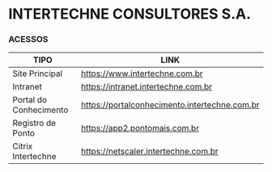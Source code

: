 # INTERTECHNE CONSULTORES S.A.

### ACESSOS

| TIPO | LINK |
| ------------- | ------------- |
| Site Principal  | https://www.intertechne.com.br  |
| Intranet  | https://intranet.intertechne.com.br  |
| Portal do Conhecimento | https://portalconhecimento.intertechne.com.br |
| Registro de Ponto | https://app2.pontomais.com.br |
| Citrix Intertechne | https://netscaler.intertechne.com.br |
